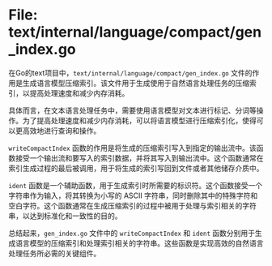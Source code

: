# File: text/internal/language/compact/gen_index.go

在Go的text项目中，`text/internal/language/compact/gen_index.go` 文件的作用是生成语言模型压缩索引。该文件用于生成使用于自然语言处理任务的压缩索引，以提高处理速度和减少内存消耗。

具体而言，在文本语言处理任务中，需要使用语言模型对文本进行标记、分词等操作。为了提高处理速度和减少内存消耗，可以将语言模型进行压缩索引化，使得可以更高效地进行查询和操作。

`writeCompactIndex` 函数的作用是将生成的压缩索引写入到指定的输出流中。该函数接受一个输出流和要写入的索引数据，并将其写入到输出流中。这个函数通常在索引生成过程的最后被调用，用于将生成的索引写回到文件或者其他储存介质中。

`ident` 函数是一个辅助函数，用于生成索引时所需要的标识符。这个函数接受一个字符串作为输入，将其转换为小写的 ASCII 字符串，同时删除其中的特殊字符和空白字符。这个函数通常在生成压缩索引的过程中被用于处理与索引相关的字符串，以达到标准化和一致性的目的。

总结起来，`gen_index.go` 文件中的 `writeCompactIndex` 和 `ident` 函数分别用于生成语言模型的压缩索引和处理索引相关的字符串。这些函数是实现高效的自然语言处理任务所必需的关键组件。

